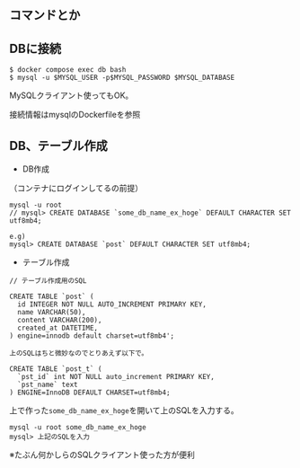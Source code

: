 ## コマンドとか

## DBに接続

```
$ docker compose exec db bash
$ mysql -u $MYSQL_USER -p$MYSQL_PASSWORD $MYSQL_DATABASE
```

MySQLクライアント使ってもOK。
<!-- https://tableplus.com/download -->
接続情報はmysqlのDockerfileを参照


## DB、テーブル作成

 - DB作成

（コンテナにログインしてるの前提）
```
mysql -u root
// mysql> CREATE DATABASE `some_db_name_ex_hoge` DEFAULT CHARACTER SET utf8mb4;

e.g)
mysql> CREATE DATABASE `post` DEFAULT CHARACTER SET utf8mb4;
```

 - テーブル作成

```
// テーブル作成用のSQL

CREATE TABLE `post` (
  id INTEGER NOT NULL AUTO_INCREMENT PRIMARY KEY,
  name VARCHAR(50),
  content VARCHAR(200),
  created_at DATETIME,
) engine=innodb default charset=utf8mb4';

上のSQLはちと微妙なのでとりあえず以下で。

CREATE TABLE `post_t` (
  `pst_id` int NOT NULL auto_increment PRIMARY KEY,
  `pst_name` text
) ENGINE=InnoDB DEFAULT CHARSET=utf8mb4;

```
上で作った`some_db_name_ex_hoge`を開いて上のSQLを入力する。

```
mysql -u root some_db_name_ex_hoge
mysql> 上記のSQLを入力
```

※たぶん何かしらのSQLクライアント使った方が便利
